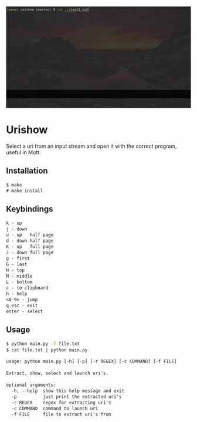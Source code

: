
![](misc/showcase.gif)

# Urishow
Select a uri from an input stream and open it with the correct program, useful in Mutt.

## Installation
```
$ make
# make install
```

## Keybindings
```
k - up
j - down
u - up   half page
d - down half page
K - up   full page
J - down full page
g - first
G - last
H - top
M - middle
L - bottom
c - to clipboard
h - help
<0-9> - jump
q esc - exit
enter - select
```

## Usage
```sh
$ python main.py -f file.txt
$ cat file.txt | python main.py
```

```
usage: python main.py [-h] [-p] [-r REGEX] [-c COMMAND] [-f FILE]

Extract, show, select and launch uri's.

optional arguments:
  -h, --help  show this help message and exit
  -p          just print the extracted uri's
  -r REGEX    regex for extracting uri's
  -c COMMAND  command to launch uri
  -f FILE     file to extract uri's from
```
